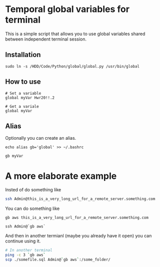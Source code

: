 # Temporal global variables for terminal
This is a simple script that allows you to use global
variables shared between independent terminal session.

## Installation
```shell
sudo ln -s /HDD/Code/Python/global/global.py /usr/bin/global
```

## How to use
```shell
# Set a variable
global myVar Hwr20!!.2

# Get a variale
global myVar
```

## Alias
Optionally you can create an alias.
```shell
echo alias gb='global' >> ~/.bashrc

gb myVar
```

# A more elaborate example
Insted of do something like
```bash
ssh Admin@this_is_a_very_long_url_for_a_remote_server.something.com
```
You can do something like
```
gb aws this_is_a_very_long_url_for_a_remote_server.something.com

ssh Admin@`gb aws` 
```
And then in another termianl (maybe you already have it open) you can continue using it.
```bash
# In another terminal
ping -c 3 `gb aws`
scp ./somefile.sql Admin@`gb aws`:/some_folder/
```
